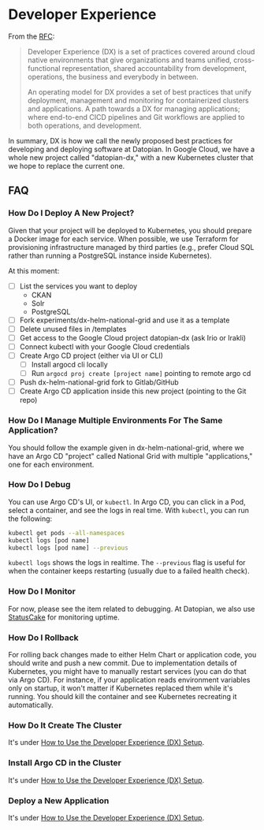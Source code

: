 # Developer Experience

From the [RFC](/dx/rfc):

> Developer Experience (DX) is a set of practices covered around cloud native environments that give organizations and teams unified, cross-functional representation, shared accountability from development, operations, the business and everybody in between.
> 
> An operating model for DX provides a set of best practices that unify deployment, management and monitoring for containerized clusters and applications. A path towards a DX for managing applications; where end-to-end CICD pipelines and Git workflows are applied to both operations, and development.

In summary, DX is how we call the newly proposed best practices for developing and deploying software at Datopian. In Google Cloud, we have a whole new project called "datopian-dx," with a new Kubernetes cluster that we hope to replace the current one.

## FAQ

### How Do I Deploy A New Project?

Given that your project will be deployed to Kubernetes, you should prepare a Docker image for each service. When possible, we use Terraform for provisioning infrastructure managed by third parties (e.g., prefer Cloud SQL rather than running a PostgreSQL instance inside Kubernetes).

At this moment:

* [ ] List the services you want to deploy
  * CKAN
  * Solr
  * PostgreSQL
* [ ] Fork experiments/dx-helm-national-grid and use it as a template
* [ ] Delete unused files in /templates
* [ ] Get access to the Google Cloud project datopian-dx (ask Irio or Irakli)
* [ ] Connect kubectl with your Google Cloud credentials
* [ ] Create Argo CD project (either via UI or CLI)
  * [ ] Install argocd cli locally
  * [ ] Run `argocd proj create [project name]` pointing to remote argo cd
* [ ] Push dx-helm-national-grid fork to Gitlab/GitHub
* [ ] Create Argo CD application inside this new project (pointing to the Git repo)

### How Do I Manage Multiple Environments For The Same Application?

You should follow the example given in dx-helm-national-grid, where we have an Argo CD "project" called National Grid with multiple "applications," one for each environment.

### How Do I Debug

You can use Argo CD's UI, or `kubectl`. In Argo CD, you can click in a Pod, select a container, and see the logs in real time. With `kubectl`, you can run the following:

```sh
kubectl get pods --all-namespaces
kubectl logs [pod name]
kubectl logs [pod name] --previous
```

`kubectl logs` shows the logs in realtime. The `--previous` flag is useful for when the container keeps restarting (usually due to a failed health check).

### How Do I Monitor

For now, please see the item related to debugging. At Datopian, we also use [StatusCake](https://www.statuscake.com/) for monitoring uptime.

### How Do I Rollback

For rolling back changes made to either Helm Chart or application code, you should write and push a new commit. Due to implementation details of Kubernetes, you might have to manually restart services (you can do that via Argo CD). For instance, if your application reads environment variables only on startup, it won't matter if Kubernetes replaced them while it's running. You should kill the container and see Kubernetes recreating it automatically.

### How Do It Create The Cluster

It's under [How to Use the Developer Experience (DX) Setup](/dx/how-to-use-the-dx-setup/#create-the-cluster).

### Install Argo CD in the Cluster

It's under [How to Use the Developer Experience (DX) Setup](/dx/how-to-use-the-dx-setup/#install-argo-cd-in-the-cluster).

### Deploy a New Application

It's under [How to Use the Developer Experience (DX) Setup](/dx/how-to-use-the-dx-setup/#deploy-a-new-application).
